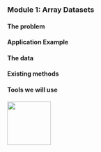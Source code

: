 ### Module 1: Array Datasets

#### The problem

#### Application Example

#### The data


#### Existing methods

#### Tools we will use

<img src = "https://github.com/geohackweek/geohackweek.github.io/blob/master/img/vector_icon.png" width = "100">



